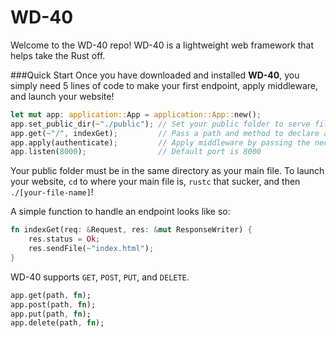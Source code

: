 WD-40
======

Welcome to the WD-40 repo! WD-40 is a lightweight web framework that helps take the Rust off. 


###Quick Start
Once you have downloaded and installed **WD-40**, you simply need 5 lines of code to make your first endpoint, apply middleware, and launch your website!
```rust
let mut app: application::App = application::App::new();
app.set_public_dir(~"./public"); // Set your public folder to serve files from
app.get(~"/", indexGet);         // Pass a path and method to declare an endpoint
app.apply(authenticate);         // Apply middleware by passing the necessary function
app.listen(8000);                // Default port is 8000
```
Your public folder must be in the same directory as your main file. To launch your website, `cd` to where your main file is, `rustc` that sucker, and then `./[your-file-name]`!

A simple function to handle an endpoint looks like so:
```rust
fn indexGet(req: &Request, res: &mut ResponseWriter) {
    res.status = Ok;
    res.sendFile(~"index.html");
}
```

WD-40 supports `GET`, `POST`, `PUT`, and `DELETE`. 
```rust
app.get(path, fn);
app.post(path, fn);
app.put(path, fn);
app.delete(path, fn);
```


